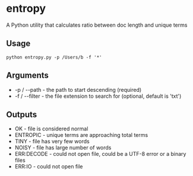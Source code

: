 # entropy
A Python utility that calculates ratio between doc length and unique terms

## Usage

`python entropy.py -p /Users/b -f '*'`

## Arguments

* -p / --path - the path to start descending (required)
* -f / --filter - the file extension to search for (optional, default is 'txt')

## Outputs

* OK - file is considered normal
* ENTROPIC - unique terms are approaching total terms
* TINY - file has very few words
* NOISY - file has large number of words
* ERR:DECODE - could not open file, could be a UTF-8 error or a binary files
* ERR:IO - could not open file
